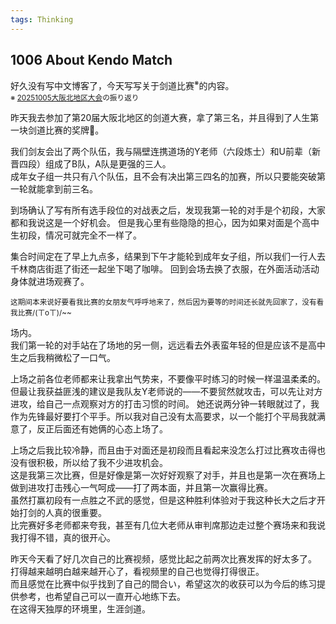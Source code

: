 ```yaml
---
tags: Thinking
---
```


## 1006 About Kendo Match

好久没有写中文博客了，今天写写关于剑道比赛<sup>※</sup>的内容。  
<sup>※ [20251005大阪北地区大会](https://youtube.com/playlist?list=PL0vv-DFGRiKOI3HFO_akQlIAzUwmTUWrt&si=J2ZJhhqanBBIP2dV)の振り返り</sup> 

昨天我去参加了第20届大阪北地区的剑道大赛，拿了第三名，并且得到了人生第一块剑道比赛的奖牌🥉。

我们剑友会出了两个队伍，我与隔壁连携道场的Y老师（六段炼士）和U前辈（新晋四段）组成了B队，A队是更强的三人。  
成年女子组一共只有八个队伍，且不会有决出第三四名的加赛，所以只要能突破第一轮就能拿到前三名。

到场确认了写有所有选手段位的对战表之后，发现我第一轮的对手是个初段，大家都和我说这是一个好机会。
但是我心里有些隐隐的担心，因为如果对面是个高中生初段，情况可就完全不一样了。

集合时间定在了早上九点多，结果到下午才能轮到成年女子组，所以我们一行人去千林商店街逛了街还一起坐下喝了咖啡。
回到会场去换了衣服，在外面活动活动身体就进场观赛了。  

<sup>这期间本来说好要看我比赛的女朋友气呼呼地来了，然后因为要等的时间还长就先回家了，没有看我比赛/(ㄒoㄒ)/~~</sup>  

场内。  
我们第一轮的对手站在了场地的另一侧，远远看去外表蛮年轻的但是应该不是高中生之后我稍微松了一口气。

上场之前各位老师都来让我拿出气势来，不要像平时练习的时候一样温温柔柔的。  
但最让我获益匪浅的建议是我队友Y老师说的——不要贸然就攻击，可以先让对方进攻，给自己一点观察对方的打击习惯的时间。
她还说两分钟一转眼就过了，我作为先锋最好要打个平手。所以我对自己没有太高要求，以一个能打个平局我就满意了，反正后面还有她俩的心态上场了。

上场之后我比较冷静，而且由于对面还是初段而且看起来没怎么打过比赛攻击得也没有很积极，所以给了我不少进攻机会。    
这是我第三次比赛，但是好像是第一次好好观察了对手，并且也是第一次在赛场上做到进攻打击残心一气呵成——打了两本面，并且第一次赢得比赛。  
虽然打赢初段有一点胜之不武的感觉，但是这种胜利体验对于我这种长大之后才开始打剑的人真的很重要。  
比完赛好多老师都来夸我，甚至有几位大老师从审判席那边走过整个赛场来和我说我打得不错，真的很开心。

昨天今天看了好几次自己的比赛视频，感觉比起之前两次比赛发挥的好太多了。  
打得越来越明白越来越开心了，看视频里的自己也觉得打得很正。  
而且感觉在比赛中似乎找到了自己的間合い，希望这次的收获可以为今后的练习提供参考，也希望自己可以一直开心地练下去。  
在这得天独厚的环境里，生涯剑道。
